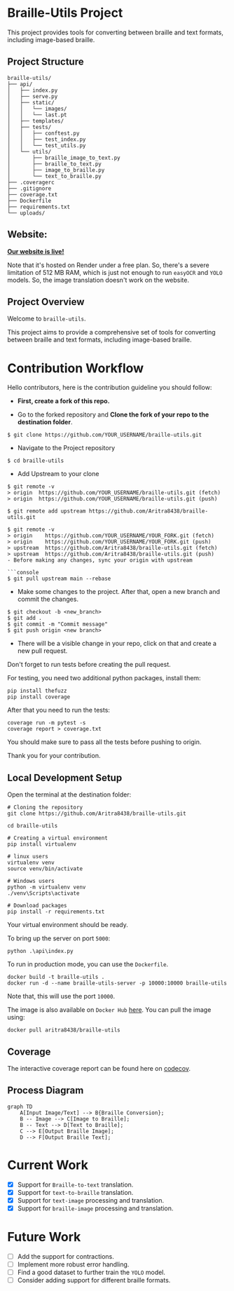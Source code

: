 # Braille-Utils Project

This project provides tools for converting between braille and text formats, including image-based braille.

## Project Structure

```
braille-utils/
├── api/
│   ├── index.py
│   ├── serve.py
│   ├── static/
│   │   └── images/
│   │   └── last.pt
│   ├── templates/
│   ├── tests/
│   │   ├── conftest.py
│   │   ├── test_index.py
│   │   └── test_utils.py
│   └── utils/
│       ├── braille_image_to_text.py
│       ├── braille_to_text.py
│       ├── image_to_braille.py
│       └── text_to_braille.py
├── .coveragerc
├── .gitignore
├── coverage.txt
├── Dockerfile
├── requirements.txt
└── uploads/
```

## Website:
<a href="https://braille-utils.onrender.com/"><strong>Our website is live!</strong></a>

Note that it's hosted on Render under a free plan. So, there's a severe limitation of 512 MB RAM, which is just not enough to run `easyOCR` and `YOLO` models. So, the image translation doesn't work on the website. 
## Project Overview

Welcome to `braille-utils`.

This project aims to provide a comprehensive set of tools for converting between braille and text formats, including image-based braille.


# Contribution Workflow

Hello contributors, here is the contribution guideline you should follow:

- **First, create a fork of this repo.** 

- Go to the forked repository and **Clone the fork of your repo to the destination folder**.
```console
$ git clone https://github.com/YOUR_USERNAME/braille-utils.git
```
- Navigate to the Project repository
```console
$ cd braille-utils
```
- Add Upstream to your clone

```console
$ git remote -v
> origin  https://github.com/YOUR_USERNAME/braille-utils.git (fetch)
> origin  https://github.com/YOUR_USERNAME/braille-utils.git (push)
```
```console
$ git remote add upstream https://github.com/Aritra8438/braille-utils.git
```

```console
$ git remote -v
> origin    https://github.com/YOUR_USERNAME/YOUR_FORK.git (fetch)
> origin    https://github.com/YOUR_USERNAME/YOUR_FORK.git (push)
> upstream  https://github.com/Aritra8438/braille-utils.git (fetch)
> upstream  https://github.com/Aritra8438/braille-utils.git (push)
- Before making any changes, sync your origin with upstream 

```console
$ git pull upstream main --rebase
``` 


- Make some changes to the project. After that, open a new branch and commit the changes.

```console
$ git checkout -b <new_branch>
$ git add .
$ git commit -m "Commit message"
$ git push origin <new branch>
``` 

- There will be a visible change in your repo, click on that and create a new pull request.

Don't forget to run tests before creating the pull request.

For testing, you need two additional python packages, install them:
```console
pip install thefuzz
pip install coverage
```

After that you need to run the tests:
```console
coverage run -m pytest -s
coverage report > coverage.txt
```
You should make sure to pass all the tests before pushing to origin.

Thank you for your contribution.

## Local Development Setup

Open the terminal at the destination folder:

```console
# Cloning the repository
git clone https://github.com/Aritra8438/braille-utils.git

cd braille-utils

# Creating a virtual environment
pip install virtualenv

# linux users
virtualenv venv
source venv/bin/activate

# Windows users
python -m virtualenv venv
./venv\Scripts\activate

# Download packages
pip install -r requirements.txt 
```

Your virtual environment should be ready.

To bring up the server on port `5000`:
```console
python .\api\index.py
```

To run in production mode, you can use the `Dockerfile`.
```console
docker build -t braille-utils .
docker run -d --name braille-utils-server -p 10000:10000 braille-utils 
```
Note that, this will use the port `10000`.

The image is also available on `Docker Hub` [here](https://hub.docker.com/r/aritra8438/braille-utils).
You can pull the image using:
```console
docker pull aritra8438/braille-utils
```

## Coverage
The interactive coverage report can be found here on [codecov](https://app.codecov.io/github/Aritra8438/braille-utils).

## Process Diagram

```mermaid
graph TD
    A[Input Image/Text] --> B{Braille Conversion};
    B -- Image --> C[Image to Braille];
    B -- Text --> D[Text to Braille];
    C --> E[Output Braille Image];
    D --> F[Output Braille Text];
```

# Current Work
- [x] Support for `Braille-to-text` translation.
- [x] Support for `text-to-braille` translation.
- [x] Support for `text-image` processing and translation.
- [x] Support for `braille-image` processing and translation.

# Future Work
- [ ] Add the support for contractions.
- [ ] Implement more robust error handling.
- [ ] Find a good dataset to further train the `YOLO` model.
- [ ] Consider adding support for different braille formats.
